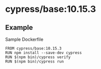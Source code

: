 # cypress/base:10.15.3

## Example

Sample Dockerfile

```
FROM cypress/base:10.15.3
RUN npm install --save-dev cypress
RUN $(npm bin)/cypress verify
RUN $(npm bin)/cypress run
```
